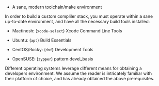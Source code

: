 
- A sane, modern toolchain/make environment

In order to build a custom compliler stack, you must operate within a sane up-to-date environment,
and have all the necessary build tools installed:

- Mactinosh: (`xcode-select`) Xcode Command Line Tools

- Ubuntu: (`apt`) Build Essentials

- CentOS/Rocky: (`dnf`) Development Tools

- OpenSUSE: (`zypper`) pattern devel_basis

Different operating systems leverage different means for obtaining a developers environment. We
assume the reader is intricately familiar with their platform of choice, and has already obtained
the above prerequisites.